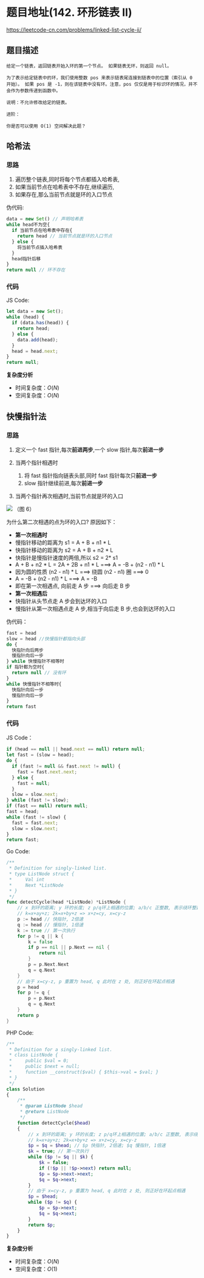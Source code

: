 # 题目地址(142. 环形链表 II)

https://leetcode-cn.com/problems/linked-list-cycle-ii/

## 题目描述

```
给定一个链表，返回链表开始入环的第一个节点。 如果链表无环，则返回 null。

为了表示给定链表中的环，我们使用整数 pos 来表示链表尾连接到链表中的位置（索引从 0 开始）。 如果 pos 是 -1，则在该链表中没有环。注意，pos 仅仅是用于标识环的情况，并不会作为参数传递到函数中。

说明：不允许修改给定的链表。

进阶：

你是否可以使用 O(1) 空间解决此题？
```

## 哈希法

### 思路

1. 遍历整个链表,同时将每个节点都插入哈希表,
2. 如果当前节点在哈希表中不存在,继续遍历,
3. 如果存在,那么当前节点就是环的入口节点

伪代码:

```js
data = new Set() // 声明哈希表
while head不为空{
  if 当前节点在哈希表中存在{
    return head // 当前节点就是环的入口节点
  } else {
    将当前节点插入哈希表
  }
  head指针后移
}
return null // 环不存在
```

### 代码

JS Code:

```js
let data = new Set();
while (head) {
  if (data.has(head)) {
    return head;
  } else {
    data.add(head);
  }
  head = head.next;
}
return null;
```

**复杂度分析**

- 时间复杂度：$O(N)$
- 空间复杂度：$O(N)$

## 快慢指针法

### 思路

1. 定义一个 fast 指针,每次**前进两步**,一个 slow 指针,每次**前进一步**
2. 当两个指针相遇时

   1. 将 fast 指针指向链表头部,同时 fast 指针每次只**前进一步**
   2. slow 指针继续前进,每次**前进一步**

3. 当两个指针再次相遇时,当前节点就是环的入口

![](https://tva1.sinaimg.cn/large/007S8ZIlly1gfigbvzje1j30ky0bhq3x.jpg)
（图 6）

为什么第二次相遇的点为环的入口? 原因如下：

- **第一次相遇时**
- 慢指针移动的距离为 s1 = A + B + n1 \* L
- 快指针移动的距离为 s2 = A + B + n2 \* L
- 快指针是慢指针速度的两倍,所以 s2 = 2\* s1
- A + B + n2 * L = 2A + 2B + n1 * L ===> A = -B + (n2 - n1) \* L
- 因为圆的性质 (n2 - n1) \* L ===> 绕圆 (n2 - n1) 圈 ===> 0
- A = -B + (n2 - n1) \* L ===> A = -B
- 即在第一次相遇点, 向前走 A 步 ===> 向后走 B 步
- **第一次相遇后**
- 快指针从头节点走 A 步会到达环的入口
- 慢指针从第一次相遇点走 A 步,相当于向后走 B 步,也会到达环的入口

伪代码：

```jsx
fast = head
slow = head //快慢指针都指向头部
do {
  快指针向后两步
  慢指针向后一步
} while 快慢指针不相等时
if 指针都为空时{
  return null // 没有环
}
while 快慢指针不相等时{
  快指针向后一步
  慢指针向后一步
}
return fast
```

### 代码

JS Code：

```js
if (head == null || head.next == null) return null;
let fast = (slow = head);
do {
  if (fast != null && fast.next != null) {
    fast = fast.next.next;
  } else {
    fast = null;
  }
  slow = slow.next;
} while (fast != slow);
if (fast == null) return null;
fast = head;
while (fast != slow) {
  fast = fast.next;
  slow = slow.next;
}
return fast;
```

Go Code:
```go
/**
 * Definition for singly-linked list.
 * type ListNode struct {
 *     Val int
 *     Next *ListNode
 * }
 */
func detectCycle(head *ListNode) *ListNode {
	// x 到环的距离; y 环的长度; z p/q环上相遇的位置; a/b/c 正整数, 表示绕环整数圈
	// k=x+ay+z; 2k=x+by+z => x+z=cy, x=cy-z
	p := head // 快指针, 2倍速
	q := head // 慢指针, 1倍速
	k := true // 第一次执行
	for p != q || k {
		k = false
		if p == nil || p.Next == nil {
			return nil
		}
		p = p.Next.Next
		q = q.Next
	}
	// 由于 x=cy-z, p 重置为 head, q 此时在 z 处, 则正好在环起点相遇
	p = head
	for p != q {
		p = p.Next
		q = q.Next
	}
	return p
}
```

PHP Code:
```php
/**
 * Definition for a singly-linked list.
 * class ListNode {
 *     public $val = 0;
 *     public $next = null;
 *     function __construct($val) { $this->val = $val; }
 * }
 */
class Solution
{
    /**
     * @param ListNode $head
     * @return ListNode
     */
    function detectCycle($head)
    {
        // x 到环的距离; y 环的长度; z p/q环上相遇的位置; a/b/c 正整数, 表示绕环整数圈
        // k=x+ay+z; 2k=x+by+z => x+z=cy, x=cy-z
        $p = $q = $head; // $p 快指针, 2倍速; $q 慢指针, 1倍速
        $k = true; // 第一次执行
        while ($p != $q || $k) {
            $k = false;
            if (!$p || !$p->next) return null;
            $p = $p->next->next;
            $q = $q->next;
        }
        // 由于 x=cy-z, p 重置为 head, q 此时在 z 处, 则正好在环起点相遇
        $p = $head;
        while ($p != $q) {
            $p = $p->next;
            $q = $q->next;
        }
        return $p;
    }
}
```

**复杂度分析**

- 时间复杂度：$O(N)$
- 空间复杂度：$O(1)$

